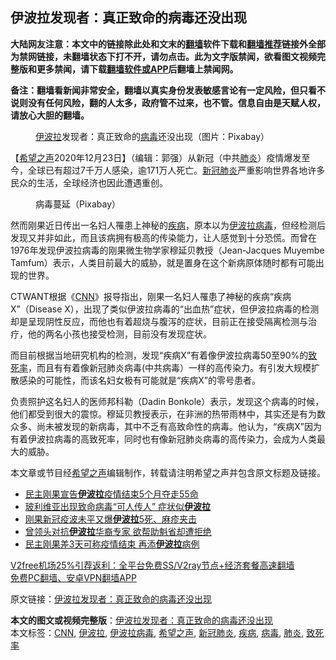  <h2>伊波拉发现者：真正致命的病毒还没出现</h2> <p class="notice"><b>大陆网友注意：本文中的链接除此处和文末的<a href="https://github.com/bannedbook/fanqiang" >翻墙</a>软件下载和<a href="https://github.com/killgcd/justmysocks/blob/master/README.md">翻墙推荐</a>链接外全部为禁网链接，未翻墙状态下打不开，请勿点击。此为文字版禁闻，欲看图文视频完整版和更多禁闻，请下载<a href="https://github.com/bannedbook/fanqiang">翻墙软件或APP</a>后翻墙上禁闻网。</p><p>备注：翻墙看新闻非常安全，翻墙以真实身份发表敏感言论有一定风险，但只看不说则没有任何风险，翻的人太多，政府管不过来，也不管。信息自由是天赋人权，请放心大胆的翻墙。</b></p>  <div class="entry"> <figure><figcaption><a href="https://www.bannedbook.org/bnews/tag/%E4%BC%8A%E6%B3%A2%E6%8B%89/" class="st_tag internal_tag" rel="tag" title="标签 伊波拉 下的日志">伊波拉</a>发现者：真正致命的<a href="https://www.bannedbook.org/bnews/tag/%e7%97%85%e6%af%92/" class="st_tag internal_tag" rel="tag" title="标签 病毒 下的日志">病毒</a>还没出现（图片：Pixabay）</figcaption></figure> <p>【<span class='wp_keywordlink_affiliate'><a href="https://www.soundofhope.org" title="希望之声" target="_blank">希望之声</a></span>2020年12月23日】（编辑：郭强）从新冠（中共<a href="https://www.bannedbook.org/bnews/tag/%e8%82%ba%e7%82%8e/" class="st_tag internal_tag" rel="tag" title="标签 肺炎 下的日志">肺炎</a>）疫情爆发至今，全球已有超过7千万人感染，逾171万人死亡。<a href="https://www.bannedbook.org/bnews/tag/%e6%96%b0%e5%86%a0%e8%82%ba%e7%82%8e/" class="st_tag internal_tag" rel="tag" title="标签 新冠肺炎 下的日志">新冠肺炎</a>严重影响世界各地许多民众的生活，全球经济也因此遭遇重创。</p> <figure><figcaption>病毒蔓延（Pixabay）</figcaption></figure> <p>然而刚果近日传出一名妇人罹患上神秘的<a href="https://www.bannedbook.org/bnews/tag/%e7%96%be%e7%97%85/" class="st_tag internal_tag" rel="tag" title="标签 疾病 下的日志">疾病</a>，原本以为<a href="https://www.bannedbook.org/bnews/tag/%E4%BC%8A%E6%B3%A2%E6%8B%89%E7%97%85%E6%AF%92/" class="st_tag internal_tag" rel="tag" title="标签 伊波拉病毒 下的日志">伊波拉病毒</a>，但经检测后发现又并非如此，而且该病拥有极高的传染能力，让人感觉到十分恐慌。而曾在1976年发现伊波拉病毒的刚果微生物学家穆延贝教授（Jean-Jacques Muyembe Tamfum）表示，人类目前最大的威胁，就是置身在这个新病原体随时都有可能出现的世界。</p>  <p>CTWANT根据《<a href="https://www.bannedbook.org/bnews/tag/cnn/" class="st_tag internal_tag" rel="tag" title="标签 CNN 下的日志">CNN</a>》报导指出，刚果一名妇人罹患了神秘的疾病“疾病X”（Disease X），出现了类似伊波拉病毒的“出血热”症状，但伊波拉病毒的检测却是呈现阴性反应，而他也有着超烧与腹泻的症状，目前正在接受隔离检测与治疗，他的两名小孩也接受检测，目前没有发现症状。</p> <p>而目前根据当地研究机构的检测，发现“疾病X”有着像伊波拉病毒50至90%的<a href="https://www.bannedbook.org/bnews/tag/%E8%87%B4%E6%AD%BB%E7%8E%87/" class="st_tag internal_tag" rel="tag" title="标签 致死率 下的日志">致死率</a>，而且有有着像新冠肺炎病毒(中共病毒）一样的高传染力。有引发大规模扩散感染的可能性，而该名妇女极有可能就是“疾病X”的零号患者。</p>  <p>负责照护这名妇人的医师邦科勒（Dadin Bonkole）表示，发现这个病毒的时候，他们都受到很大的震惊。穆延贝教授表示，在非洲的热带雨林中，其实还是有为数众多、尚未被发现的新病毒，其中不乏有高致命性的病毒。他认为，“疾病X”因为有着伊波拉病毒的高致死率，同时也有像新冠肺炎病毒的高传染力，会成为人类最大的威胁。</p> <p>本文章或节目经<a href="https://www.bannedbook.org/bnews/tag/%e5%b8%8c%e6%9c%9b%e4%b9%8b%e5%a3%b0/" class="st_tag internal_tag" rel="tag" title="标签 希望之声 下的日志">希望之声</a>编辑制作，转载请注明希望之声并包含原文标题及链接。</p>  <ul class='op-related-articles' title='相关阅读'> <li><a href='https://www.bannedbook.org/bnews/worldnews/20201119/1433171.html' target='_blank'>民主刚果宣告<b>伊波拉</b>疫情结束5个月夺走55命</a></li> <li><a href='https://www.bannedbook.org/bnews/worldnews/20201118/1433104.html' target='_blank'>玻利维亚出现致命病毒“可人传人” 症状似<b>伊波拉</b></a></li> <li><a href='https://www.bannedbook.org/bnews/baitai/20200604/1339589.html' target='_blank'>刚果新冠疫波未平又爆<b>伊波拉</b>5死、麻疹夹击</a></li> <li><a href='https://www.bannedbook.org/bnews/cnnews/20200419/1315283.html' target='_blank'>曾领头对抗<b>伊波拉</b>华裔专家 欲帮助魁省却遭拒绝</a></li> <li><a href='https://www.bannedbook.org/bnews/baitai/20200412/1310920.html' target='_blank'>民主刚果差3天可称疫情结束 再添<b>伊波拉</b>病例</a></li> </ul> <p class="texttj"> <a href="https://github.com/bannedbook/fanqiang/wiki/V2ray%E6%9C%BA%E5%9C%BA" target="_blank">V2free机场25%引荐返利：全平台免费SS/V2ray节点+经济套餐高速翻墙</a><br/> <a href="https://github.com/bannedbook/fanqiang/wiki/%E7%A6%81%E9%97%BB%E7%BD%91%E5%AE%89%E5%8D%93%E7%BF%BB%E5%A2%99%E6%96%B0%E9%97%BBAPP" target="_blank">免费PC翻墙、安卓VPN翻墙APP</a></p><p>原文链接：<a class="src_link"  href="https://www.soundofhope.org/post/456517" target="_blank">伊波拉发现者：真正致命的病毒还没出现</a></p><a name='sharetosocial'></a>       <div><b>本文的图文或视频完整版</b>：<a href='https://www.bannedbook.org/bnews/comments/20201223/1453679.html'>伊波拉发现者：真正致命的病毒还没出现</a></div>  </div><!--END ENTRY--> <div class="postfooter"> <div>本文标签：<a href="https://www.bannedbook.org/bnews/tag/cnn/" rel="tag">CNN</a>, <a href="https://www.bannedbook.org/bnews/tag/%E4%BC%8A%E6%B3%A2%E6%8B%89/" rel="tag">伊波拉</a>, <a href="https://www.bannedbook.org/bnews/tag/%E4%BC%8A%E6%B3%A2%E6%8B%89%E7%97%85%E6%AF%92/" rel="tag">伊波拉病毒</a>, <a href="https://www.bannedbook.org/bnews/tag/%e5%b8%8c%e6%9c%9b%e4%b9%8b%e5%a3%b0/" rel="tag">希望之声</a>, <a href="https://www.bannedbook.org/bnews/tag/%e6%96%b0%e5%86%a0%e8%82%ba%e7%82%8e/" rel="tag">新冠肺炎</a>, <a href="https://www.bannedbook.org/bnews/tag/%e7%96%be%e7%97%85/" rel="tag">疾病</a>, <a href="https://www.bannedbook.org/bnews/tag/%e7%97%85%e6%af%92/" rel="tag">病毒</a>, <a href="https://www.bannedbook.org/bnews/tag/%e8%82%ba%e7%82%8e/" rel="tag">肺炎</a>, <a href="https://www.bannedbook.org/bnews/tag/%E8%87%B4%E6%AD%BB%E7%8E%87/" rel="tag">致死率</a></div>  </div><!--END POSTFOOTER--> 